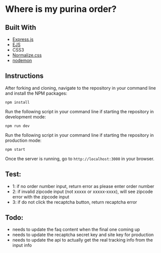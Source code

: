 # Where is my purina order?

## Built With
* [Express.js](https://expressjs.com)
* [EJS](https://ejs.co)
* CSS3
* [Normalize.css](https://necolas.github.io/normalize.css)
* [nodemon](https://nodemon.io)

## Instructions

After forking and cloning, navigate to the repository in your command line and install the NPM packages:
```
npm install
```

Run the following script in your command line if starting the repository in development mode:
```
npm run dev
```

Run the following script in your command line if starting the repository in production mode:
```
npm start
```

Once the server is running, go to `http://localhost:3000` in your browser.

Test:
-
- 1: if no order number input, return error as please enter order number
- 2: if invalid zipcode input (not xxxxx or xxxxx-xxxx), will see zipcode error with the zipcode input
- 3: if do not click the recaptcha button, return recaptcha error

Todo:
-
- needs to update the faq content when the final one coming up
- needs to update the recaptcha secret key and site key for production
- needs to update the api to actually get the real tracking info from the input info
